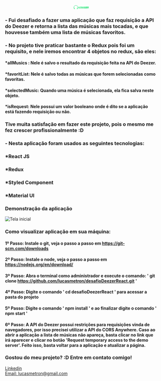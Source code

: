 <div align="center">
  <img src="./src/assets/logo.svg" alt="Podcastr logo" style='width: 50px'>
  
</div>

### - Fui desafiado a fazer uma aplicação que faz requisição a API do Deezer e retorna a lista das músicas mais tocadas, e que houvesse também uma lista de músicas favoritos. 
### - No projeto tive praticar bastante o Redux pois foi um requisito, e nele iremos encontrar 4 objetos no redux, são eles:
#### *allMusics : Nele é salvo o resultado da requisição feita na API do Deezer.
#### *favoritList: Nele é salvo todas as músicas que forem selecionadas como favoritas.
#### *selectedMusic: Quando uma música é selecionada, ela fica salva neste objeto.
#### *isRequest: Nele possui um valor booleano onde é dito se a aplicação está fazendo requisição ou não.

### Tive muita satisfação em fazer este projeto, pois o mesmo me fez crescer profissionalmente :D
### - Nesta aplicação foram usados as seguintes tecnologias:

### *React JS
### *Redux
### *Styled Component
### *Material UI


### Demonstração da aplicação
![Tela inicial](./src/assets/lucasDeezer.gif)


### Como visualizar aplicação em sua máquina:

#### 1º Passo: Instale o git, veja o passo a passo em https://git-scm.com/downloads
#### 2º Passo: Instale o node, veja o passo a passo em https://nodejs.org/en/download/
#### 3º Passo: Abra o terminal como administrador e execute o comando: ' git clone https://github.com/lucasmetron/desafioDeezerReact.git '
#### 4º Passo: Digite o comando ' cd desafioDeezerReact ' para acessar a pasta do projeto
#### 5º Passo: Digite o comando ' npm install ' e ao finalizar digite o comando ' npm start '
#### 6º Passo: A API do Deezer possui restrições para requisições vinda de navegadores, por isso precisei utilizar a API do CORS Anywhere. Caso ao abrir a aplicação a lista de músicas não apareça, basta clicar no link que irá aparecer e clicar no botão 'Request temporary access to the demo server'. Feito isso, basta voltar para a aplicação e atualizar a página. 


### Gostou do meu projeto? :D Entre em contato comigo! 
[Linkedin](https://www.linkedin.com/in/lucas-rosa-058683102/) <br/>
[Email: lucasmetron@gmail.com](mailto:lucasmetron@gmail.com)
